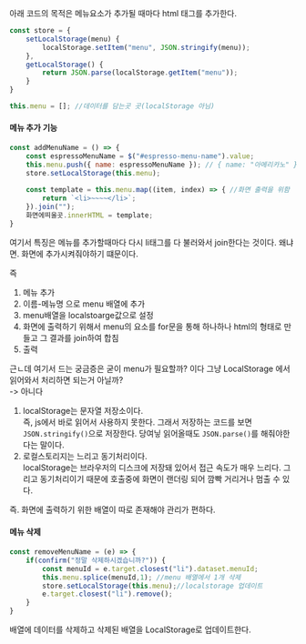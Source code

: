 아래 코드의 목적은 메뉴요소가 추가될 때마다 html 태그를 추가한다.
```js
const store = {
	setLocalStorage(menu) {
		localStorage.setItem("menu", JSON.stringify(menu));
	},
	getLocalStorage() {
		return JSON.parse(localStorage.getItem("menu"));
	}
}
```

```js
this.menu = []; //데이터를 담는곳 곳(localStorage 아님)
```

#### 메뉴 추가 기능
```js
const addMenuName = () => {
	const espressoMenuName = $("#espresso-menu-name").value;
	this.menu.push({ name: espressoMenuName }); // { name: "아메리카노" } 객체 추가
	store.setLocalStorage(this.menu);
	
	const template = this.menu.map((item, index) => { //화면 출력을 위함
		return `<li>~~~~</li>`;
	}).join("");
	화면에띄울곳.innerHTML = template;
}
```
여기서 특징은 메뉴를 추가할때마다 다시 li태그를 다 불러와서 join한다는 것이다.
왜냐면. 화면에 추가시켜줘야하기 떄문이다.


즉
1. 메뉴 추가
2. 이름-메뉴명 으로 menu 배열에 추가
3. menu배열을 localstoarge값으로 설정
4. 화면에 출력하기 위해서 menu의 요소를 for문을 통해 하나하나 html의 형태로 만들고 그 결과를 join하여 합침
5. 출력  


근ㄴ데 여기서 드는 궁금증은 굳이 menu가 필요할까? 이다 그냥 LocalStorage 에서 읽어와서 처리하면 되는거 아닐까?  
-> 아니다  
1. localStorage는 문자열 저장소이다.  
즉, js에서 바로 읽어서 사용하지 못한다. 그래서 저장하는 코드를 보면 `JSON.stringify()`으로 저장한다. 당여닣 읽어올때도 `JSON.parse()`를 해줘야한다는 말이다.
2. 로컬스토리지는 느리고 동기처리이다.  
localStorage는 브라우저의 디스크에 저장돼 있어서 접근 속도가 매우 느리다. 그리고 동기처리이기 때문에 호출중에 화면이 랜더링 되어 깜빡 거리거나 멈출 수 있다.  

즉. 화면에 출력하기 위한 배열이 따로 존재해야 관리가 편하다.

#### 메뉴 삭제
```js
const removeMenuName = (e) => {
	if(confirm("정말 삭제하시겠습니까?")) {
		const menuId = e.target.closest("li").dataset.menuId;
		this.menu.splice(menuId,1); //menu 배열에서 1개 삭제
		store.setLocalStorage(this.menu);//localstorage 업데이트
		e.target.closest("li").remove();
	}
}
```

배열에 데이터를 삭제하고 삭제된 배열을 LocalStorage로 업데이트한다.

